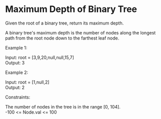 # Maximum Depth of Binary Tree

Given the root of a binary tree, return its maximum depth.

A binary tree's maximum depth is the number of nodes along the longest path from the root node down to the farthest leaf node.

Example 1:

Input: root = [3,9,20,null,null,15,7]\
Output: 3

Example 2:

Input: root = [1,null,2]\
Output: 2
 
Constraints:

The number of nodes in the tree is in the range [0, 104].\
-100 <= Node.val <= 100